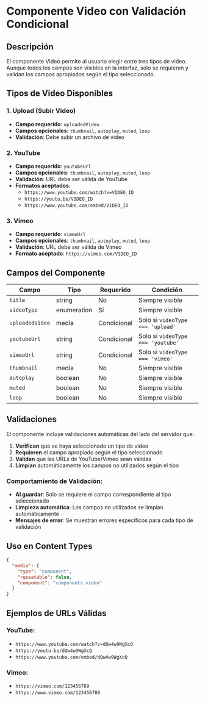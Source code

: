 # Componente Video con Validación Condicional

## Descripción
El componente Video permite al usuario elegir entre tres tipos de video. Aunque todos los campos son visibles en la interfaz, solo se requieren y validan los campos apropiados según el tipo seleccionado.

## Tipos de Video Disponibles

### 1. Upload (Subir Video)
- **Campo requerido**: `uploadedVideo`
- **Campos opcionales**: `thumbnail`, `autoplay`, `muted`, `loop`
- **Validación**: Debe subir un archivo de video

### 2. YouTube
- **Campo requerido**: `youtubeUrl`
- **Campos opcionales**: `thumbnail`, `autoplay`, `muted`, `loop`
- **Validación**: URL debe ser válida de YouTube
- **Formatos aceptados**:
  - `https://www.youtube.com/watch?v=VIDEO_ID`
  - `https://youtu.be/VIDEO_ID`
  - `https://www.youtube.com/embed/VIDEO_ID`

### 3. Vimeo
- **Campo requerido**: `vimeoUrl`
- **Campos opcionales**: `thumbnail`, `autoplay`, `muted`, `loop`
- **Validación**: URL debe ser válida de Vimeo
- **Formato aceptado**: `https://vimeo.com/VIDEO_ID`

## Campos del Componente

| Campo | Tipo | Requerido | Condición |
|-------|------|-----------|-----------|
| `title` | string | No | Siempre visible |
| `videoType` | enumeration | Sí | Siempre visible |
| `uploadedVideo` | media | Condicional | Solo si `videoType === 'upload'` |
| `youtubeUrl` | string | Condicional | Solo si `videoType === 'youtube'` |
| `vimeoUrl` | string | Condicional | Solo si `videoType === 'vimeo'` |
| `thumbnail` | media | No | Siempre visible |
| `autoplay` | boolean | No | Siempre visible |
| `muted` | boolean | No | Siempre visible |
| `loop` | boolean | No | Siempre visible |

## Validaciones

El componente incluye validaciones automáticas del lado del servidor que:
1. **Verifican** que se haya seleccionado un tipo de video
2. **Requieren** el campo apropiado según el tipo seleccionado
3. **Validan** que las URLs de YouTube/Vimeo sean válidas
4. **Limpian** automáticamente los campos no utilizados según el tipo

### Comportamiento de Validación:
- **Al guardar**: Solo se requiere el campo correspondiente al tipo seleccionado
- **Limpieza automática**: Los campos no utilizados se limpian automáticamente
- **Mensajes de error**: Se muestran errores específicos para cada tipo de validación

## Uso en Content Types

```json
{
  "media": {
    "type": "component",
    "repeatable": false,
    "component": "components.video"
  }
}
```

## Ejemplos de URLs Válidas

### YouTube:
- `https://www.youtube.com/watch?v=dQw4w9WgXcQ`
- `https://youtu.be/dQw4w9WgXcQ`
- `https://www.youtube.com/embed/dQw4w9WgXcQ`

### Vimeo:
- `https://vimeo.com/123456789`
- `https://www.vimeo.com/123456789`

